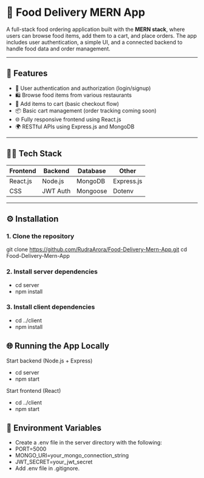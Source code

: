 # 🍔 Food Delivery MERN App

A full-stack food ordering application built with the **MERN stack**, where users can browse food items, add them to a cart, and place orders. The app includes user authentication, a simple UI, and a connected backend to handle food data and order management.

---

## 🚀 Features

- 🔐 User authentication and authorization (login/signup)
- 🛍️ Browse food items from various restaurants
- 🛒 Add items to cart (basic checkout flow)
- 📦 Basic cart management (order tracking coming soon)
- 🌐 Fully responsive frontend using React.js
- 🌍 RESTful APIs using Express.js and MongoDB

---

## 🧑‍💻 Tech Stack

| Frontend | Backend | Database | Other |
|---------|--------|----------|--------|
| React.js | Node.js | MongoDB | Express.js |
| CSS   | JWT Auth | Mongoose | Dotenv |

---

## ⚙️ Installation

### 1. Clone the repository

git clone https://github.com/RudraArora/Food-Delivery-Mern-App.git
cd Food-Delivery-Mern-App

### 2. Install server dependencies
 - cd server
 - npm install

### 3. Install client dependencies
 - cd ../client
 - npm install

## 🌐 Running the App Locally
Start backend (Node.js + Express)
 - cd server
 - npm start

Start frontend (React)
 - cd ../client
 - npm start

## 🔑 Environment Variables
 - Create a .env file in the server directory with the following:
 - PORT=5000
 - MONGO_URI=your_mongo_connection_string
 - JWT_SECRET=your_jwt_secret
 - Add .env file in .gitignore.
